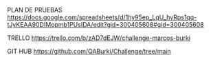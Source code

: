PLAN DE PRUEBAS
https://docs.google.com/spreadsheets/d/1hy95ep_LqU_hyRps1qq-tJyKEAA90DIMopmb1PUsIDA/edit?gid=300405608#gid=300405608

TRELLO
https://trello.com/b/zAD7dEJW/challenge-marcos-burki

GIT HUB
https://github.com/QABurki/Challenge/tree/main
